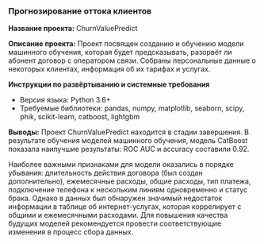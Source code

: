 ### Прогнозирование оттока клиентов

**Название проекта:** СhurnValuePredict

**Описание проекта:** Проект посвящен созданию и обучению модели машинного обучения, которая будет предсказывать, разорвёт ли абонент договор с оператором связи. Собраны персональные данные о некоторых клиентах, информация об их тарифах и услугах. 

**Инструкции по развёртыванию и системные требования**

- Версия языка: Python 3.6+
- Требуемые библиотеки: pandas, numpy, matplotlib, seaborn, scipy, phik, scikit-learn, catboost, lightgbm

**Выводы:** Проект СhurnValuePredict находится в стадии завершения. В результате обучения моделей машинного обучения, модель CatBoost показала наилучшие результаты: ROC AUC и accuracy составили 0.92.

Наиболее важными признаками для модели оказались в порядке убывания: длительность действия договора (был создан дополнительно), ежемесячные расходы, общие расходы, тип платежа, подключение телефона к нескольким линиям одновременно и статус брака. Однако в данных был обнаружен значимый недостаток информации в таблице об интернет-услугах, которая коррелирует с общими и ежемесячными расходами. Для повышения качества будущих моделей рекомендуется провести соответствующие изменения в процесс сбора данных.









